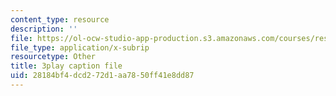 ```yaml
---
content_type: resource
description: ''
file: https://ol-ocw-studio-app-production.s3.amazonaws.com/courses/res-3-004-visualizing-materials-science-fall-2017/28184bf4dcd272d1aa7850ff41e8dd87_yb-cS9xeNqs.srt
file_type: application/x-subrip
resourcetype: Other
title: 3play caption file
uid: 28184bf4-dcd2-72d1-aa78-50ff41e8dd87
---
```


